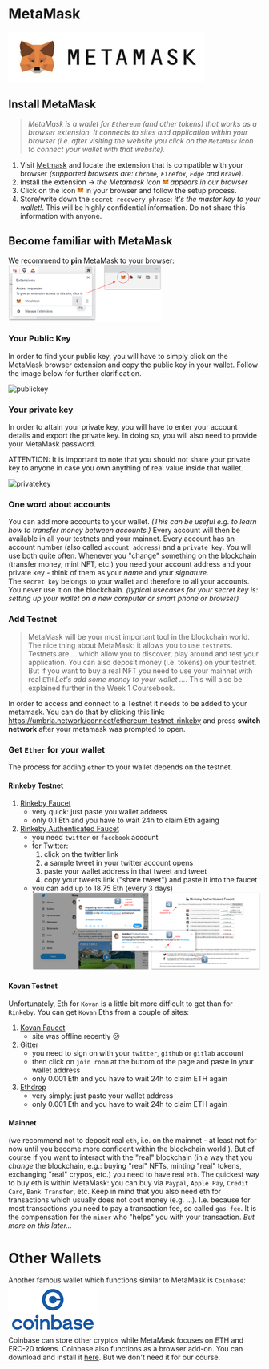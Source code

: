 # MetaMask
![MetaMask Logo](images/metamask_logo.png)
## Install MetaMask
> *MetaMask is a wallet for `Ethereum` (and other tokens) that works as a browser extension. It connects to sites and application within your browser (i.e. after visiting the website you click on the `MetaMask` icon to connect your wallet with that website).*

1. Visit [Metmask](https://metamask.io/) and locate the extension that is compatible with your browser *(supported browsers are: `Chrome`, `Firefox`, `Edge` and `Brave`)*. 
2. Install the extension ->  *the Metamask Icon  <img src="images/metamask_icon.png"> appears in our browser*
3. Click on the icon <img src="images/metamask_icon.png"> in your browser and follow the setup process.
4. Store/write down the `secret recovery phrase`: *it's the master key to your wallet!*. This will be highly confidential information. Do not share this information with anyone.

## Become familiar with MetaMask
We recommend to **pin** MetaMask to your browser:
![Pin Metamask to Browser](images/pin_metamask.png
)

### Your Public Key
In order to find your public key, you will have to simply click on the MetaMask browser extension and copy the public key in your wallet. Follow the image below for further clarification.

<img src="https://www.dropbox.com/s/oe4d4e5c9b4hqps/PublicKey.png?dl=1" alt="publickey" width="700"/>

### Your private key
In order to attain your private key, you will have to enter your account details and export the private key. In doing so, you will also need to provide your MetaMask password.

ATTENTION: It is important to note that you should not share your private key to anyone in case you own anything of real value inside that wallet.

<img src="https://www.dropbox.com/s/605myuhmn44rwnq/PrivateKey.png?dl=1" alt="privatekey" width="700"/>

### One word about accounts
You can add more accounts to your wallet. *(This can be useful e.g. to learn how to transfer money between accounts.)* Every account will then be available in all your testnets and your mainnet. Every account has an account number (also called `account address`) and a `private key`. You will use both quite often. Whenever you "change" something on the blockchain (transfer money, mint NFT, etc.) you need your account address and your private key - think of them as your *name* and your *signature*.  
The `secret key` belongs to your wallet and therefore to all your accounts. You never use it on the blockchain. *(typical usecases for your secret key is: setting up your wallet on a new computer or smart phone or browser)* 

### Add Testnet
>MetaMask will be your most important tool in the blockchain world. The nice thing about MetaMask: it allows you to use `testnets`. Testnets are ... which allow you to discover, play around and test your application. You can also deposit money (i.e. tokens) on your testnet. But if you want to buy a real NFT you need to use your mainnet with real `ETH` *Let's add some money to your wallet ...*. This will also be explained further in the Week 1 Coursebook.

In order to access and connect to a Testnet it needs to be added to your metamask. You can do that by clicking this link: https://umbria.network/connect/ethereum-testnet-rinkeby and press **switch network** after your metamask was prompted to open.

### Get `Ether` for your wallet
The process for adding `ether` to your wallet depends on the testnet. 

#### Rinkeby Testnet
1. [Rinkeby Faucet](https://rinkebyfaucet.com/)
    - very quick: just paste you wallet address
    - only 0.1 Eth and you have to wait 24h to claim Eth againg
2. [Rinkeby Authenticated Faucet](https://faucet.rinkeby.io/)
    - you need `twitter` or `facebook` account
    - for Twitter: 
        1. click on the twitter link
        2. a sample tweet in your twitter account opens
        3. paste your wallet address in that tweet and tweet
        4. copy your tweets link ("share tweet") and paste it into the faucet
    - you can add up to 18.75 Eth (every 3 days)  
![Rinkeby Authenticated Fauce](images/rinkebey_athenticated_faucet.png)   

#### Kovan Testnet   
Unfortunately, Eth for `Kovan` is a little bit more difficult to get than for `Rinkeby`. You can get `Kovan` Eths from a couple of sites:
1. [Kovan Faucet](https://faucet.kovan.network/)
    - site was offline recently 😕
2. [Gitter](https://gitter.im/kovan-testnet/faucet#)
    - you need to sign on with your `twitter`, `github` or `gitlab` account
    - then click on `join room` at the buttom of the page and paste in your wallet address
    - only 0.001 Eth and you have to wait 24h to claim ETH again
3. [Ethdrop](https://ethdrop.dev/)
    - very simply: just paste your wallet address
    - only 0.001 Eth and you have to wait 24h to claim ETH again
#### Mainnet
(we recommend not to deposit real `eth`, i.e. on the mainnet - at least not for now until you become more confident within the blockchain world.). But of course if you want to interact with the "real" blockchain (in a way that you *change* the blockchain, e.g.: buying "real" NFTs, minting "real" tokens, exchanging "real" crypos, etc.) you need to have real `eth`. The quickest way to buy eth is within MetaMask: you can buy via `Paypal`, `Apple Pay`, `Credit Card`, `Bank Transfer`, etc.
Keep in mind that you also need eth for transactions which usually does not cost money (e.g. ...). I.e. because for most transactions you need to pay a transaction fee, so called `gas fee`. It is the compensation for the `miner` who "helps" you with your transaction. 
*But more on this later...*

# Other Wallets
Another famous wallet which functions similar to MetaMask is `Coinbase`:   
![Coinbase Logo](images/coinbase_logo.png)  
Coinbase can store other cryptos while MetaMask focuses on ETH and ERC-20 tokens. Coinbase also functions as a browser add-on. You can download and install it [here](https://www.coinbase.com). But we don't need it for our course.